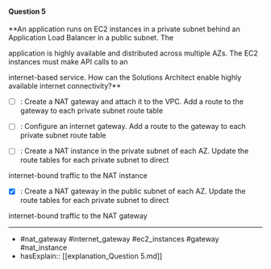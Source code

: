 #### Question  5

**An application runs on EC2 instances in a private subnet behind an Application Load Balancer in a public subnet. The

application is highly available and distributed across multiple AZs. The EC2 instances must make API calls to an

internet-based service. How can the Solutions Architect enable highly available internet connectivity?**

- [ ] :  Create a NAT gateway and attach it to the VPC. Add a route to the gateway to each private subnet route table

- [ ] :  Configure an internet gateway. Add a route to the gateway to each private subnet route table

- [ ] :  Create a NAT instance in the private subnet of each AZ. Update the route tables for each private subnet to direct

internet-bound traffic to the NAT instance

- [x] :  Create a NAT gateway in the public subnet of each AZ. Update the route tables for each private subnet to direct

internet-bound traffic to the NAT gateway

----

- #nat_gateway #internet_gateway #ec2_instances #gateway #nat_instance
- hasExplain:: [[explanation_Question  5.md]]
